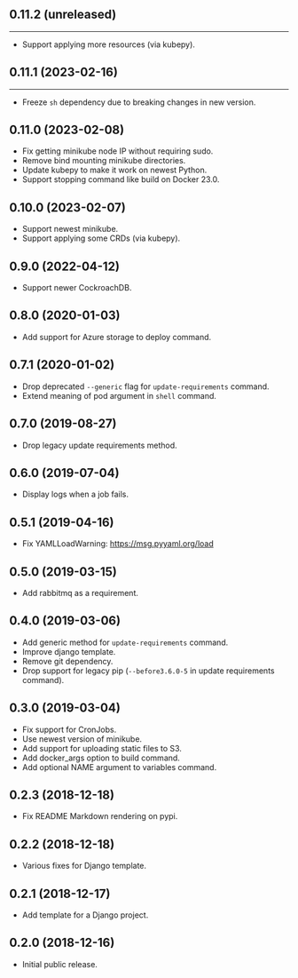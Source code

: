 ## 0.11.2 (unreleased)
----------------------

- Support applying more resources (via kubepy).


## 0.11.1 (2023-02-16)
-------------------

- Freeze `sh` dependency due to breaking changes in new version.


0.11.0 (2023-02-08)
-------------------

- Fix getting minikube node IP without requiring sudo.
- Remove bind mounting minikube directories.
- Update kubepy to make it work on newest Python.
- Support stopping command like build on Docker 23.0.


0.10.0 (2023-02-07)
-------------------

- Support newest minikube.
- Support applying some CRDs (via kubepy).


0.9.0 (2022-04-12)
------------------

- Support newer CockroachDB.


0.8.0 (2020-01-03)
------------------

- Add support for Azure storage to deploy command.


0.7.1 (2020-01-02)
------------------

- Drop deprecated `--generic` flag for `update-requirements` command. 
- Extend meaning of pod argument in `shell` command.

0.7.0 (2019-08-27)
------------------

- Drop legacy update requirements method.


0.6.0 (2019-07-04)
------------------

- Display logs when a job fails.


0.5.1 (2019-04-16)
------------------

- Fix YAMLLoadWarning: https://msg.pyyaml.org/load


0.5.0 (2019-03-15)
------------------

- Add rabbitmq as a requirement.


0.4.0 (2019-03-06)
------------------

- Add generic method for `update-requirements` command.
- Improve django template.
- Remove git dependency.
- Drop support for legacy pip (`--before3.6.0-5` in update requirements command).


0.3.0 (2019-03-04)
------------------

- Fix support for CronJobs.
- Use newest version of minikube.
- Add support for uploading static files to S3.
- Add docker_args option to build command.
- Add optional NAME argument to variables command.

0.2.3 (2018-12-18)
------------------

- Fix README Markdown rendering on pypi.


0.2.2 (2018-12-18)
------------------

- Various fixes for Django template.


0.2.1 (2018-12-17)
------------------

- Add template for a Django project.


0.2.0 (2018-12-16)
------------------

- Initial public release.
